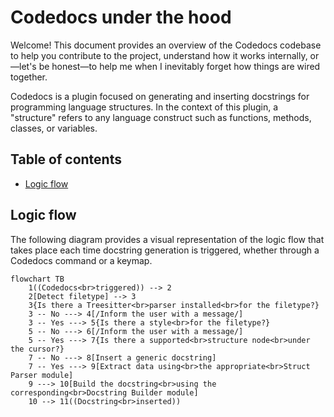 # Codedocs under the hood

Welcome! This document provides an overview of the Codedocs codebase to help you contribute to the project, understand how it works internally, or—let's be honest—to help me when I inevitably forget how things are wired together.

Codedocs is a plugin focused on generating and inserting docstrings for programming language structures. In the context of this plugin, a "structure" refers to any language construct such as functions, methods, classes, or variables.

## Table of contents
- [Logic flow](#logic-flow)

## Logic flow

The following diagram provides a visual representation of the logic flow that takes place each time docstring generation is triggered, whether through a Codedocs command or a keymap.

```mermaid
flowchart TB
    1((Codedocs<br>triggered)) --> 2
    2[Detect filetype] --> 3
    3{Is there a Treesitter<br>parser installed<br>for the filetype?}
    3 -- No ---> 4[/Inform the user with a message/]
    3 -- Yes ---> 5{Is there a style<br>for the filetype?}
    5 -- No ---> 6[/Inform the user with a message/]
    5 -- Yes ---> 7{Is there a supported<br>structure node<br>under the cursor?}
    7 -- No ---> 8[Insert a generic docstring]
    7 -- Yes ---> 9[Extract data using<br>the appropriate<br>Struct Parser module]
    9 ---> 10[Build the docstring<br>using the corresponding<br>Docstring Builder module]
    10 --> 11((Docstring<br>inserted))
```
